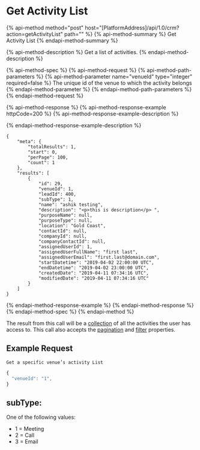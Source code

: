 # Get Activity List

{% api-method method="post" host="\[PlatformAddress\]/api/1.0/crm?action=getActivityList" path="" %}
{% api-method-summary %}
Get Activity List
{% endapi-method-summary %}

{% api-method-description %}
Get a list of activities.
{% endapi-method-description %}

{% api-method-spec %}
{% api-method-request %}
{% api-method-path-parameters %}
{% api-method-parameter name="venueId" type="integer" required=false %}
The unique id of the venue to which the activity belongs
{% endapi-method-parameter %}
{% endapi-method-path-parameters %}
{% endapi-method-request %}

{% api-method-response %}
{% api-method-response-example httpCode=200 %}
{% api-method-response-example-description %}

{% endapi-method-response-example-description %}

```text
{
    "meta": {
        "totalResults": 1,
        "start": 0,
        "perPage": 100,
        "count": 1
    },
    "results": [
        {
            "id": 29,
            "venueId": 1,
            "leadId": 400,
            "subType": 1,
            "name": "ashik testing",
            "description": "<p>this is description</p> ",
            "purposeName": null,
            "purposeType": null,
            "location": "Gold Coast",
            "contactId": null,
            "companyId": null,
            "companyContactId": null,
            "assignedUserId": 1,
            "assignedUserFullName": "first last",
            "assignedUserEmail": "first.last@domain.com",
            "startDatetime": "2019-04-02 22:00:00 UTC",
            "endDatetime": "2019-04-02 23:00:00 UTC",
            "createdDate": "2019-04-11 07:34:16 UTC",
            "modifiedDate": "2019-04-11 07:34:16 UTC"
        }
    ]
}
```
{% endapi-method-response-example %}
{% endapi-method-response %}
{% endapi-method-spec %}
{% endapi-method %}

The result from this call will be a [collection](../getting-started/interpreting-the-response/collections.md) of all the activities the user has access to. This call also accepts the [pagination](../getting-started/interpreting-the-response/pagination.md) and [filter](../getting-started/interpreting-the-response/filtering.md) properties.

## Example Request

`Get a specific venue’s activity List`

```javascript
{
  "venueId": "1",
}
```

## subType:

One of the following values:

* 1 = Meeting
* 2 = Call
* 3 = Email
